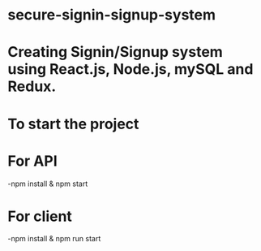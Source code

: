 # secure-signin-signup-system
# Creating Signin/Signup system using React.js, Node.js, mySQL and Redux.
# To start the project
# For API
 -npm install & npm start
# For client
  -npm install & npm run start
 
